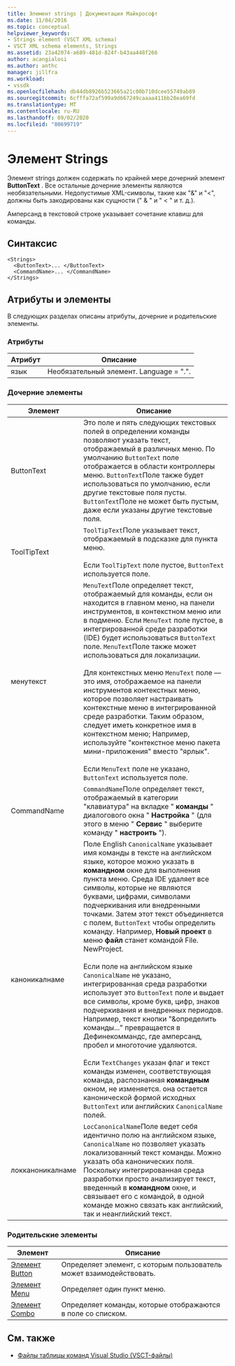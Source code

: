 ```yaml
---
title: Элемент strings | Документация Майкрософт
ms.date: 11/04/2016
ms.topic: conceptual
helpviewer_keywords:
- Strings element (VSCT XML schema)
- VSCT XML schema elements, Strings
ms.assetid: 23a42074-a689-481d-824f-b43aa448f266
author: acangialosi
ms.author: anthc
manager: jillfra
ms.workload:
- vssdk
ms.openlocfilehash: db44db8926b523665a21c00b710dcee55749ab89
ms.sourcegitcommit: 6cfffa72af599a9d667249caaaa411bb28ea69fd
ms.translationtype: MT
ms.contentlocale: ru-RU
ms.lasthandoff: 09/02/2020
ms.locfileid: "80699719"
---
```

# <a name="strings-element"></a>Элемент Strings
Элемент strings должен содержать по крайней мере дочерний элемент **ButtonText** . Все остальные дочерние элементы являются необязательными. Недопустимые XML-символы, такие как "&" и "<", должны быть закодированы как сущности (" &amp; " и " &lt; " и т. д.).

 Амперсанд в текстовой строке указывает сочетание клавиш для команды.

## <a name="syntax"></a>Синтаксис

```
<Strings>
  <ButtonText>... </ButtonText>
  <CommandName>... </CommandName>
</Strings>
```

## <a name="attributes-and-elements"></a>Атрибуты и элементы
 В следующих разделах описаны атрибуты, дочерние и родительские элементы.

### <a name="attributes"></a>Атрибуты

|Атрибут|Описание|
|---------------|-----------------|
|язык|Необязательный элемент. Language = ".".|

### <a name="child-elements"></a>Дочерние элементы

|Элемент|Описание|
|-------------|-----------------|
|ButtonText|Это поле и пять следующих текстовых полей в определении команды позволяют указать текст, отображаемый в различных меню. По умолчанию `ButtonText` поле отображается в области контроллеры меню. `ButtonText`Поле также будет использоваться по умолчанию, если другие текстовые поля пусты. `ButtonText`Поле не может быть пустым, даже если указаны другие текстовые поля.|
|ToolTipText|`ToolTipText`Поле указывает текст, отображаемый в подсказке для пункта меню.<br /><br /> Если `ToolTipText` поле пустое, `ButtonText` используется поле.|
|менутекст|`MenuText`Поле определяет текст, отображаемый для команды, если он находится в главном меню, на панели инструментов, в контекстном меню или в подменю. Если `MenuText` поле пустое, в интегрированной среде разработки (IDE) будет использоваться `ButtonText` поле. `MenuText`Поле также может использоваться для локализации.<br /><br /> Для контекстных меню `MenuText` поле — это имя, отображаемое на панели инструментов контекстных меню, которое позволяет настраивать контекстные меню в интегрированной среде разработки. Таким образом, следует иметь конкретное имя в контекстном меню; Например, используйте "контекстное меню пакета мини-приложения" вместо "ярлык".<br /><br /> Если `MenuText` поле не указано, `ButtonText` используется поле.|
|CommandName|`CommandName`Поле определяет текст, отображаемый в категории "клавиатура" на вкладке " **команды** " диалогового окна " **Настройка** " (для этого в меню " **Сервис** " выберите команду " **настроить** ").|
|каноникалнаме|Поле English `CanonicalName` указывает имя команды в тексте на английском языке, которое можно указать в **командном** окне для выполнения пункта меню. Среда IDE удаляет все символы, которые не являются буквами, цифрами, символами подчеркивания или внедренными точками. Затем этот текст объединяется с полем, `ButtonText` чтобы определить команду. Например, **Новый проект** в меню **файл** станет командой File. NewProject.<br /><br /> Если поле на английском языке `CanonicalName` не указано, интегрированная среда разработки использует это `ButtonText` поле и выдает все символы, кроме букв, цифр, знаков подчеркивания и внедренных периодов. Например, текст кнопки "&определить команды..." превращается в Дефинекоммандс, где амперсанд, пробел и многоточие удаляются.<br /><br /> Если `TextChanges` указан флаг и текст команды изменен, соответствующая команда, распознанная **командным** окном, не изменяется. она остается канонической формой исходных `ButtonText` или английских `CanonicalName` полей.|
|локканоникалнаме|`LocCanonicalName`Поле ведет себя идентично полю на английском языке, `CanonicalName` но позволяет указать локализованный текст команды. Можно указать оба канонических поля. Поскольку интегрированная среда разработки просто анализирует текст, введенный в **командном** окне, и связывает его с командой, в одной команде можно связать как английский, так и неанглийский текст.|

### <a name="parent-elements"></a>Родительские элементы

|Элемент|Описание|
|-------------|-----------------|
|[Элемент Button](../extensibility/button-element.md)|Определяет элемент, с которым пользователь может взаимодействовать.|
|[Элемент Menu](../extensibility/menu-element.md)|Определяет один пункт меню.|
|[Элемент Combo](../extensibility/combo-element.md)|Определяет команды, которые отображаются в поле со списком.|

## <a name="see-also"></a>См. также
- [Файлы таблицы команд Visual Studio (VSCT-файлы)](../extensibility/internals/visual-studio-command-table-dot-vsct-files.md)
